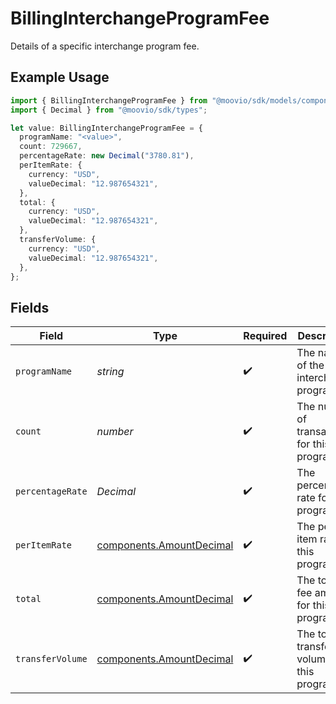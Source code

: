 # BillingInterchangeProgramFee

Details of a specific interchange program fee.

## Example Usage

```typescript
import { BillingInterchangeProgramFee } from "@moovio/sdk/models/components";
import { Decimal } from "@moovio/sdk/types";

let value: BillingInterchangeProgramFee = {
  programName: "<value>",
  count: 729667,
  percentageRate: new Decimal("3780.81"),
  perItemRate: {
    currency: "USD",
    valueDecimal: "12.987654321",
  },
  total: {
    currency: "USD",
    valueDecimal: "12.987654321",
  },
  transferVolume: {
    currency: "USD",
    valueDecimal: "12.987654321",
  },
};
```

## Fields

| Field                                                                | Type                                                                 | Required                                                             | Description                                                          |
| -------------------------------------------------------------------- | -------------------------------------------------------------------- | -------------------------------------------------------------------- | -------------------------------------------------------------------- |
| `programName`                                                        | *string*                                                             | :heavy_check_mark:                                                   | The name of the interchange program.                                 |
| `count`                                                              | *number*                                                             | :heavy_check_mark:                                                   | The number of transactions for this program.                         |
| `percentageRate`                                                     | *Decimal*                                                            | :heavy_check_mark:                                                   | The percentage rate for this program.                                |
| `perItemRate`                                                        | [components.AmountDecimal](../../models/components/amountdecimal.md) | :heavy_check_mark:                                                   | The per-item rate for this program.                                  |
| `total`                                                              | [components.AmountDecimal](../../models/components/amountdecimal.md) | :heavy_check_mark:                                                   | The total fee amount for this program.                               |
| `transferVolume`                                                     | [components.AmountDecimal](../../models/components/amountdecimal.md) | :heavy_check_mark:                                                   | The total transfer volume for this program.                          |